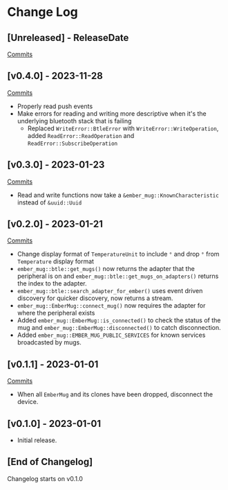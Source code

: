 # Change Log

<!-- next-header -->

## [Unreleased] - ReleaseDate

[Commits](https://github.com/emilgardis/ember_mug/compare/v0.4.0...Unreleased)

## [v0.4.0] - 2023-11-28

[Commits](https://github.com/emilgardis/ember_mug/compare/v0.3.0...v0.4.0)

- Properly read push events
- Make errors for reading and writing more descriptive when it's the underlying bluetooth stack that is failing
  - Replaced `WriteError::BtleError` with `WriteError::WriteOperation`, added `ReadError::ReadOperation` and `ReadError::SubscribeOperation`

## [v0.3.0] - 2023-01-23

[Commits](https://github.com/emilgardis/ember_mug/compare/v0.2.0...v0.3.0)

- Read and write functions now take a `&ember_mug::KnownCharacteristic` instead of `&uuid::Uuid`

## [v0.2.0] - 2023-01-21

[Commits](https://github.com/emilgardis/ember_mug/compare/v0.1.1...v0.2.0)

- Change display format of `TemperatureUnit` to include `°` and drop `°` from `Temperature` display format
- `ember_mug::btle::get_mugs()` now returns the adapter that the peripheral is on
  and `ember_mug::btle::get_mugs_on_adapters()` returns the index to the adapter.
- `ember_mug::btle::search_adapter_for_ember()` uses event driven discovery for quicker discovery, now returns a stream.
- `ember_mug::EmberMug::connect_mug()` now requires the adapter for where the peripheral exists
- Added `ember_mug::EmberMug::is_connected()` to check the status of the mug and `ember_mug::EmberMug::disconnected()` to catch disconnection.
- Added `ember_mug::EMBER_MUG_PUBLIC_SERVICES` for known services broadcasted by mugs.

## [v0.1.1] - 2023-01-01

[Commits](https://github.com/emilgardis/ember_mug/compare/v0.1.0...v0.1.1)

- When all `EmberMug` and its clones have been dropped, disconnect the device.

## [v0.1.0] - 2023-01-01

- Initial release.

## [End of Changelog]

Changelog starts on v0.1.0
